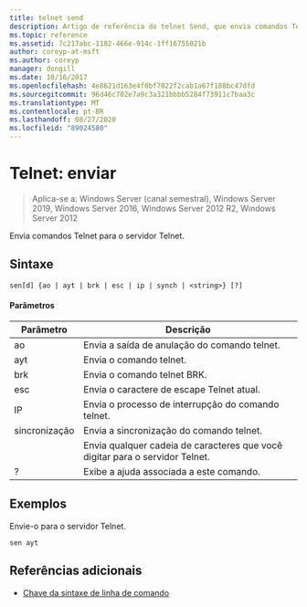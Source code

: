 ```yaml
---
title: telnet send
description: Artigo de referência do telnet Send, que envia comandos Telnet para o servidor Telnet.
ms.topic: reference
ms.assetid: 7c217abc-1182-466e-914c-1ff16755021b
author: coreyp-at-msft
ms.author: coreyp
manager: dongill
ms.date: 10/16/2017
ms.openlocfilehash: 4e8621d163e4f0bf7022f2cab1a67f188bc47dfd
ms.sourcegitcommit: 96d46c702e7a9c3a321bbbb5284f73911c7baa3c
ms.translationtype: MT
ms.contentlocale: pt-BR
ms.lasthandoff: 08/27/2020
ms.locfileid: "89024580"
---
```

# <a name="telnet-send"></a>Telnet: enviar

> Aplica-se a: Windows Server (canal semestral), Windows Server 2019, Windows Server 2016, Windows Server 2012 R2, Windows Server 2012

Envia comandos Telnet para o servidor Telnet.

## <a name="syntax"></a>Sintaxe
```
sen[d] {ao | ayt | brk | esc | ip | synch | <string>} [?]
```
#### <a name="parameters"></a>Parâmetros

| Parâmetro |                     Descrição                      |
|-----------|------------------------------------------------------|
|    ao     |       Envia a saída de anulação do comando telnet.        |
|    ayt    |       Envia o comando telnet.       |
|    brk    |            Envia o comando telnet BRK.            |
|    esc    |      Envia o caractere de escape Telnet atual.      |
|    IP     |     Envia o processo de interrupção do comando telnet.     |
|   sincronização   |           Envia a sincronização do comando telnet.           |
| <string>  | Envia qualquer cadeia de caracteres que você digitar para o servidor Telnet. |
|     ?     |     Exibe a ajuda associada a este comando.      |

## <a name="examples"></a>Exemplos
Envie-o para o servidor Telnet.
```
sen ayt
```
## <a name="additional-references"></a>Referências adicionais
- [Chave da sintaxe de linha de comando](command-line-syntax-key.md)
